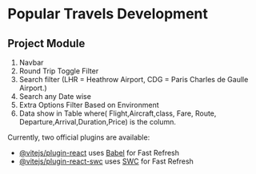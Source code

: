 # Popular Travels Development

## Project Module

1.  Navbar
2.  Round Trip Toggle Filter
3.  Search filter (LHR = Heathrow Airport, CDG = Paris Charles de Gaulle Airport.)
4.  Search any Date wise
5.  Extra Options Filter Based on Environment
6.  Data show in Table where( Flight,Aircraft,class, Fare, Route, Departure,Arrival,Duration,Price) is the column.

Currently, two official plugins are available:

- [@vitejs/plugin-react](https://github.com/vitejs/vite-plugin-react/blob/main/packages/plugin-react/README.md) uses [Babel](https://babeljs.io/) for Fast Refresh
- [@vitejs/plugin-react-swc](https://github.com/vitejs/vite-plugin-react-swc) uses [SWC](https://swc.rs/) for Fast Refresh
